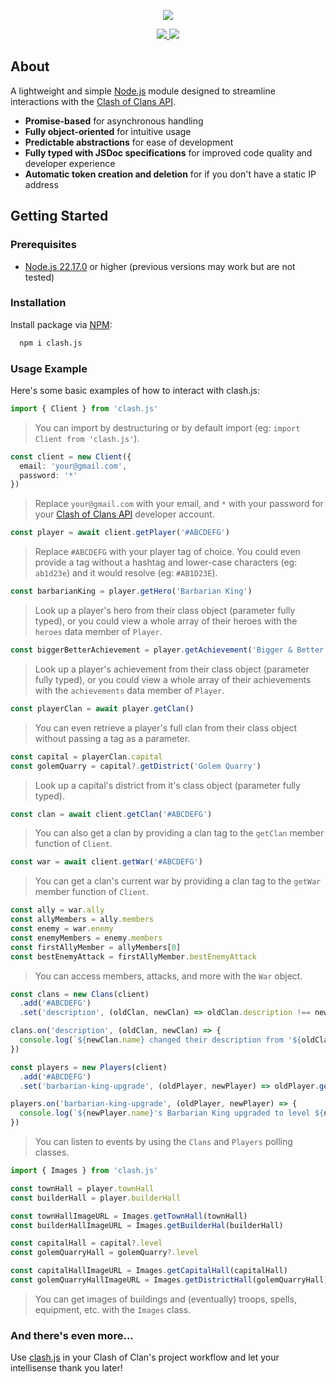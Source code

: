 <div align="center">
  <p>
    <img src=https://developer.clashofclans.com/front-bg-small.d355db.jpg />
  </p>
</div>

<div align="center">
  <a href=https://www.npmjs.com/package/clash.js>
    <img src=https://img.shields.io/npm/v/clash.js />
  </a>
  <a href=https://www.npmjs.com/package/clash.js>
    <img src=https://img.shields.io/npm/dt/clash.js />
  </a>
</div>

## About
A lightweight and simple [Node.js](https://nodejs.org/en) module designed to streamline interactions with the [Clash of Clans API](https://developer.clashofclans.com/#/).
- **Promise-based** for asynchronous handling
- **Fully object-oriented** for intuitive usage
- **Predictable abstractions** for ease of development
- **Fully typed with JSDoc specifications** for improved code quality and developer experience
- **Automatic token creation and deletion** for if you don't have a static IP address

## Getting Started

### Prerequisites
- [Node.js 22.17.0](https://nodejs.org/en) or higher (previous versions may work but are not tested)

### Installation
Install package via [NPM](https://www.npmjs.com/package/clash.js):

```sh
  npm i clash.js
```

### Usage Example
Here's some basic examples of how to interact with clash.js:


```ts
import { Client } from 'clash.js'
```

> You can import by destructuring or by default import (eg: `import Client from 'clash.js'`).

```ts
const client = new Client({
  email: 'your@gmail.com',
  password: '*'
})
```

> Replace `your@gmail.com` with your email, and `*` with your password for your [Clash of Clans API](https://developer.clashofclans.com/#/) developer account.

```ts
const player = await client.getPlayer('#ABCDEFG')
```

> Replace `#ABCDEFG` with your player tag of choice. You could even provide a tag without a hashtag and lower-case characters (eg: `ab1d23e`) and it would resolve (eg: `#AB1D23E`).

```ts
const barbarianKing = player.getHero('Barbarian King')
```

> Look up a player's hero from their class object (parameter fully typed), or you could view a whole array of their heroes with the `heroes` data member of `Player`.

```ts
const biggerBetterAchievement = player.getAchievement('Bigger & Better')
```

> Look up a player's achievement from their class object (parameter fully typed), or you could view a whole array of their achievements with the `achievements` data member of `Player`.

```ts
const playerClan = await player.getClan()
```

> You can even retrieve a player's full clan from their class object without passing a tag as a parameter.

```ts
const capital = playerClan.capital
const golemQuarry = capital?.getDistrict('Golem Quarry')
```

> Look up a capital's district from it's class object (parameter fully typed).

```ts
const clan = await client.getClan('#ABCDEFG')
```

> You can also get a clan by providing a clan tag to the `getClan` member function of `Client`.

```ts
const war = await client.getWar('#ABCDEFG')
```

> You can get a clan's current war by providing a clan tag to the `getWar` member function of `Client`.

```ts
const ally = war.ally
const allyMembers = ally.members
const enemy = war.enemy
const enemyMembers = enemy.members
const firstAllyMember = allyMembers[0]
const bestEnemyAttack = firstAllyMember.bestEnemyAttack
```

> You can access members, attacks, and more with the `War` object.

```ts
const clans = new Clans(client)
  .add('#ABCDEFG')
  .set('description', (oldClan, newClan) => oldClan.description !== newClan.description)

clans.on('description', (oldClan, newClan) => {
  console.log(`${newClan.name} changed their description from '${oldClan.description}' to '${newClan.description}'`)
})

const players = new Players(client)
  .add('#ABCDEFG')
  .set('barbarian-king-upgrade', (oldPlayer, newPlayer) => oldPlayer.getHero('Barbarian King')?.level < newPlayer.getHero('Barbarian King')?.level )

players.on('barbarian-king-upgrade', (oldPlayer, newPlayer) => {
  console.log(`${newPlayer.name}'s Barbarian King upgraded to level ${newPlayer.getHero('Barbarian King')?.level}`)
})
```

> You can listen to events by using the `Clans` and `Players` polling classes.

```ts
import { Images } from 'clash.js'

const townHall = player.townHall
const builderHall = player.builderHall

const townHallImageURL = Images.getTownHall(townHall)
const builderHallImageURL = Images.getBuilderHal(builderHall)

const capitalHall = capital?.level
const golemQuarryHall = golemQuarry?.level

const capitalHallImageURL = Images.getCapitalHall(capitalHall)
const golemQuarryHallImageURL = Images.getDistrictHall(golemQuarryHall)
```

> You can get images of buildings and (eventually) troops, spells, equipment, etc. with the `Images` class.

### And there's even more...
Use [clash.js](https://www.npmjs.com/package/clash.js) in your Clash of Clan's project workflow and let your intellisense thank you later!
